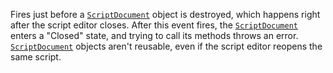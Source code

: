 Fires just before a [`ScriptDocument`](https://create.roblox.com/docs/reference/engine/classes/ScriptDocument) object is destroyed, which
happens right after the script editor closes. After this event fires, the
[`ScriptDocument`](https://create.roblox.com/docs/reference/engine/classes/ScriptDocument) enters a "Closed" state, and trying to call its
methods throws an error. [`ScriptDocument`](https://create.roblox.com/docs/reference/engine/classes/ScriptDocument) objects aren't reusable,
even if the script editor reopens the same script.